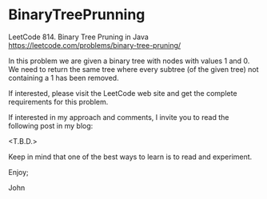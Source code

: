 # BinaryTreePrunning
LeetCode 814. Binary Tree Pruning in Java
https://leetcode.com/problems/binary-tree-pruning/

In this problem we are given a binary tree with nodes with values 1 and 0.
We need to return the same tree where every subtree (of the given tree) not containing a 1 has been removed.

If interested, please visit the LeetCode web site and get the complete
requirements for this problem.

If interested in my approach and comments, I invite you to read the following
post in my blog:

<T.B.D.>

Keep in mind that one of the best ways to learn is to read and experiment.

Enjoy;

John
